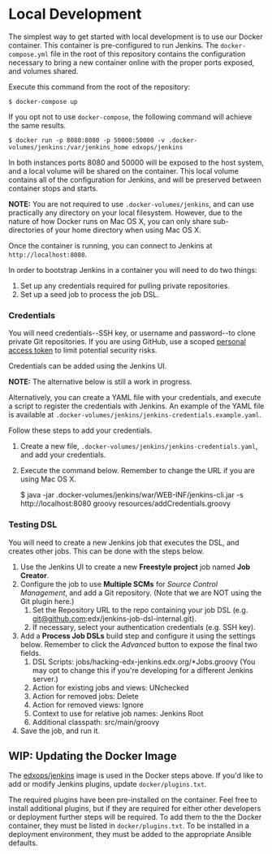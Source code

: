 # Local Development

The simplest way to get started with local development is to use our Docker container. This container is pre-configured 
to run Jenkins. The `docker-compose.yml` file in the root of this repository contains the configuration necessary to 
bring a new container online with the proper ports exposed, and volumes shared.

Execute this command from the root of the repository:

    $ docker-compose up

If you opt not to use `docker-compose`, the following command will achieve the same results.

    $ docker run -p 8080:8080 -p 50000:50000 -v .docker-volumes/jenkins:/var/jenkins_home edxops/jenkins

In both instances ports 8080 and 50000 will be exposed to the host system, and a local volume will be shared on the 
container. This local volume contains all of the configuration for Jenkins, and will be preserved between container
stops and starts.

**NOTE:** You are not required to use `.docker-volumes/jenkins`, and can use practically any directory on your local 
filesystem. However, due to the nature of how Docker runs on Mac OS X, you can only share sub-directories of your
home directory when using Mac OS X.

Once the container is running, you can connect to Jenkins at `http://localhost:8080`.

In order to bootstrap Jenkins in a container you will need to do two things:

1. Set up any credentials required for pulling private repositories.
2. Set up a seed job to process the job DSL.

### Credentials

You will need credentials--SSH key, or username and password--to clone private Git repositories. If you are using 
 GitHub, use a scoped [personal access token](https://github.com/settings/tokens) to limit potential security risks.  

Credentials can be added using the Jenkins UI.

**NOTE:** The alternative below is still a work in progress.

Alternatively, you can create a YAML file with your credentials, and execute a script to register the credentials with 
Jenkins. An example of the YAML file is available at `.docker-volumes/jenkins/jenkins-credentials.example.yaml`.

Follow these steps to add your credentials.

1. Create a new file, `.docker-volumes/jenkins/jenkins-credentials.yaml`, and add your credentials.
2. Execute the command below. Remember to change the URL if you are using Mac OS X.


    $ java -jar .docker-volumes/jenkins/war/WEB-INF/jenkins-cli.jar -s http://localhost:8080 groovy resources/addCredentials.groovy


### Testing DSL

You will need to create a new Jenkins job that executes the DSL, and creates other jobs. This can be done with the steps
 below.

1. Use the Jenkins UI to create a new **Freestyle project** job named **Job Creator**.
2. Configure the job to use **Multiple SCMs** for *Source Control Management*, and add a Git repository. (Note that we 
are NOT using the Git plugin here.)
    1. Set the Repository URL to the repo containing your job DSL (e.g. git@github.com:edx/jenkins-job-dsl-internal.git).
    2. If necessary, select your authentication credentials (e.g. SSH key).
3. Add a **Process Job DSLs** build step and configure it using the settings below. Remember to click the  *Advanced* 
button to expose the final two fields.
    1. DSL Scripts: jobs/hacking-edx-jenkins.edx.org/*Jobs.groovy 
       (You may opt to change this if you're developing for a different Jenkins server.)
    2. Action for existing jobs and views: UNchecked
    3. Action for removed jobs: Delete
    4. Action for removed views: Ignore
    5. Context to use for relative job names: Jenkins Root
    6. Additional classpath: src/main/groovy
4. Save the job, and run it.


## WIP: Updating the Docker Image

The [edxops/jenkins](https://hub.docker.com/r/edxops/jenkins/) image is used in the Docker steps above. If you'd like to
 add or modify Jenkins plugins, update `docker/plugins.txt`.
 
The required plugins have been pre-installed on the container. Feel free to install additional plugins, but
if they are required for either other developers or deployment further steps will be required.  To add them to the 
the Docker container, they must be listed in ```docker/plugins.txt```. To be installed in a deployment environment,
they must be added to the appropriate Ansible defaults.

